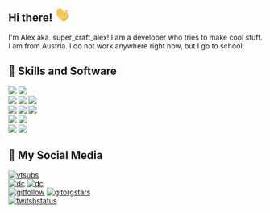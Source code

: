 ## Hi there! <img src="https://github.com/jkampich1411/jkampich1411/blob/main/gif/wave.gif" width="30px">
I'm Alex aka. super_craft_alex! I am a developer who tries to make cool stuff. I am from Austria. I do not work anywhere right now, but I go to school.

## 🔧 Skills and Software
![](https://img.shields.io/badge/OS-Windows-informational?style=for-the-badge&logo=windows&logoColor=white&color=blue)
![](https://img.shields.io/badge/OS-Linux-informational?style=for-the-badge&logo=linux&logoColor=white&color=yellowgreen)
<br>
![](https://img.shields.io/badge/Editor-Visual_Studio_Code-informational?style=for-the-badge&logo=visual-studio-code&logoColor=white&color=blueviolet)
![](https://img.shields.io/badge/EDITOR-ATOM-ligthgreen?style=for-the-badge)
![](https://img.shields.io/badge/EDITOR-ECLIPSE-orange?style=for-the-badge)
<br>
![](https://img.shields.io/badge/Code-Java-informational?style=for-the-badge&logo=java&logoColor=white&color=orange)
![](https://img.shields.io/badge/Code-JavaScript-informational?style=for-the-badge&logo=javascript&logoColor=white&color=yellow)
![](https://img.shields.io/badge/Code-PHP-informational?style=for-the-badge&logo=python&logoColor=white&color=informational)
<br>
![](https://img.shields.io/badge/Shell-Bash-informational?style=for-the-badge&logo=gnu-bash&logoColor=white&color=success)
![](https://img.shields.io/badge/Shell-CMD-informational?style=for-the-badge&logo=gnu-bash&logoColor=white&color=blueviolet)
<br>
![](https://img.shields.io/badge/Tools-MetaSploit-informational?style=for-the-badge&color=informational)
![](https://img.shields.io/badge/Tools-Ghidra-informational?style=for-the-badge&color=informational)

## 📱 My Social Media
[![ytsubs](https://img.shields.io/youtube/channel/subscribers/UC-7eYAI18kCe9__wpdZcfaA?logo=youtube&style=for-the-badge)](https://thejakobcraft.xyz)
<br>
[![dc](https://img.shields.io/discord/644855890008342529?label=Discord&logo=discord&style=for-the-badge&color=blue)](https://thejakobcraft.xyz)
[![dc](https://img.shields.io/discord/814781939781337088?label=Liquido&nbsp;Discord&logo=discord&style=for-the-badge&color=blue)](https://thejakobcraft.xyz)
<br>
[![gitfollow](https://img.shields.io/github/followers/SuperCraftAlex?logo=github&style=for-the-badge)](https://thejakobcraft.xyz)
[![gitorgstars](https://img.shields.io/github/stars/SuperCraftAlex?label=Stars&logo=github&style=for-the-badge)](https://thejakobcraft.xyz)
<br>
[![twitshstatus](https://img.shields.io/twitch/status/super_craft_alex_2?logo=twitch&style=for-the-badge)](https://thejakobcraft.xyz)
